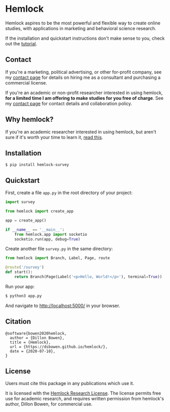 # Hemlock

Hemlock aspires to be the most powerful and flexible way to create online studies, with applications in marketing and behavioral science research.

If the installation and quickstart instructions don't make sense to you, check out the [tutorial](tutorial/intro.md).

## Contact

If you're a marketing, political advertising, or other for-profit company, see my [contact page](contact.md#for-profit-and-political-research) for details on hiring me as a consultant and purchasing a commercial license.

If you're an academic or non-profit researcher interested in using hemlock, **for a limited time I am offering to make studies for you free of charge**. See my [contact page](contact.md#non-profit-and-academic-research) for contact details and collaboration policy.

## Why hemlock?

If you're an academic researcher interested in using hemlock, but aren't sure if it's worth your time to learn it, [read this](manifesto.md).

## Installation

```
$ pip install hemlock-survey
```

## Quickstart

First, create a file `app.py` in the root directory of your project:

```python
import survey

from hemlock import create_app

app = create_app()

if __name__ == '__main__':
    from hemlock.app import socketio
    socketio.run(app, debug=True)
```

Create another file `survey.py` in the same directory:

```python
from hemlock import Branch, Label, Page, route

@route('/survey')
def start():
    return Branch(Page(Label('<p>Hello, World!</p>'), terminal=True))
```

Run your app:

```bash
$ python3 app.py
```

And navigate to <http://localhost:5000/> in your browser.

## Citation

```
@software{bowen2020hemlock,
  author = {Dillon Bowen},
  title = {Hemlock},
  url = {https://dsbowen.github.io/hemlock/},
  date = {2020-07-10},
}
```

## License

Users must cite this package in any publications which use it.

It is licensed with the [Hemlock Research License](https://github.com/dsbowen/hemlock/blob/master/LICENSE). The license permits free use for academic research, and requires written permission from hemlock's author, Dillon Bowen, for commercial use.